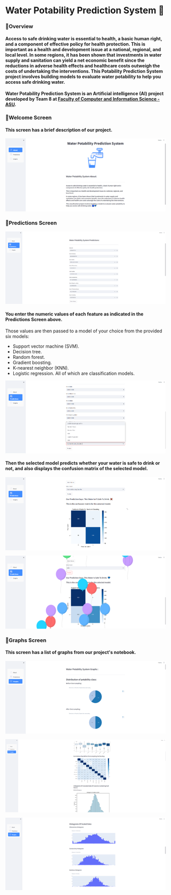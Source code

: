 # Water Potability Prediction System 🚰
### 🔹Overview
#### Access to safe drinking water is essential to health, a basic human right, and a component of effective policy for health protection. This is important as a health and development issue at a national, regional, and local level. In some regions, it has been shown that investments in water supply and sanitation can yield a net economic benefit since the reductions in adverse health effects and healthcare costs outweigh the costs of undertaking the interventions. This Potability Prediction System project involves building models to evaluate water potability to help you access safe drinking water. 

#### Water Potability Prediction System is an Artificial intelligence (AI) project developed by Team 8 at [Faculty of Computer and Information Science - ASU](https://cis.asu.edu.eg/).

### 🔹Welcome Screen
#### This screen has a brief description of our project.
![WelcomeScreen](Screenshots/WelcomeScreen.png)

### 🔹Predictions Screen
![PredictionsScreen](Screenshots/Predictions.png)
#### You enter the numeric values of each feature as indicated in the Predictions Screen above.
Those values are then passed to a model of your choice from the provided six models:
* Support vector machine (SVM).
* Decision tree.
* Random forest.
* Gradient boosting.
* K-nearest neighbor (KNN).
* Logistic regression.
All of which are classification models.

![ModelsScreen](Screenshots/ModelsScreen.png)
#### Then the selected model predicts whether your water is safe to drink or not, and also displays the confusion matrix of the selected model.
![Prediction1Screen](Screenshots/WaterNotSafe.png)

![Prediction2Screen](Screenshots/WaterSafe.png)

### 🔹Graphs Screen
#### This screen has a list of graphs from our project's notebook.
![Graphs1Screen](Screenshots/Graphs.png)

![Graphs2Screen](Screenshots/Graphs2.png)

![Graphs3Screen](Screenshots/Graphs3.png)
